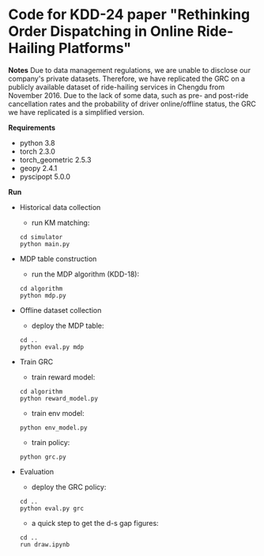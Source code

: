 # Code for KDD-24 paper "Rethinking Order Dispatching in Online Ride-Hailing Platforms"

**Notes**
Due to data management regulations, we are unable to disclose our company's private datasets. Therefore, we have replicated the GRC on a publicly available dataset of ride-hailing services in Chengdu from November 2016. Due to the lack of some data, such as pre- and post-ride cancellation rates and the probability of driver online/offline status, the GRC we have replicated is a simplified version.

**Requirements**

+ python 3.8
+ torch 2.3.0
+ torch_geometric 2.5.3
+ geopy 2.4.1
+ pyscipopt 5.0.0


**Run**

+ Historical data collection

  + run KM matching:

  ```
  cd simulator
  python main.py
  ```

+ MDP table construction

  + run the MDP algorithm (KDD-18):

  ```
  cd algorithm
  python mdp.py
  ```

+ Offline dataset collection

  + deploy the MDP table:

  ```
  cd ..
  python eval.py mdp
  ```

+ Train GRC

  + train reward model:

  ```
  cd algorithm
  python reward_model.py
  ```

  + train env model:

  ```
  python env_model.py
  ```

  + train policy:

  ```
  python grc.py
  ```

+ Evaluation

  + deploy the GRC policy:

  ```
  cd ..
  python eval.py grc
  ```

  + a quick step to get the d-s gap figures:

  ```
  cd ..
  run draw.ipynb
  ```



